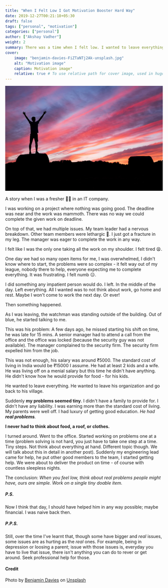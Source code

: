 ```yaml
---
title: "When I Felt Low I Got Motivation Booster Hard Way"
date: 2019-12-27T00:21:18+05:30
draft: false
tags: ["personal", "motivation"]
categories: ["personal"]
author: ["Akshay Vadher"]
weight: 2
summary: There was a time when I felt low. I wanted to leave everything and rest. Something happened and I got motivation to work. A sad motivation.
cover:
    image: "benjamin-davies-FiZTaNTj2Ak-unsplash.jpg"
    alt: "Motivation image"
    caption: Motivation image"
    relative: true # To use relative path for cover image, used in hugo Page-bundles
---
```


![motivational image](benjamin-davies-FiZTaNTj2Ak-unsplash.jpg)

A story when I was a fresher 👶🏻 in an IT company.

I was working on a project where nothing was going good. The deadline was near and the work was mammoth. There was no way we could complete the given work on deadline. 

On top of that, we had multiple issues. My team leader had a nervous breakdown. Other team members were lethargic 🥴. I just got a fracture in my leg. The manager was eager to complete the work in any way. 

I felt like I was the only one taking all the work on my shoulder. I felt tired 😫.

One day we had so many open items for me, I was overwhelmed, I didn't know where to start, the problems were so complex - it felt way out of my league, nobody there to help, everyone expecting me to complete everything. It was frustrating. I felt numb 😑.

I did something any impatient person would do. I left. In the middle of the day. Left everything. All I wanted was to not think about work, go home and rest. Maybe I won't come to work the next day. Or ever!

Then something happened.

As I was leaving, the watchman was standing outside of the building. Out of blue, he started talking to me. 

This was his problem: A few days ago, he missed starting his shift on time, he was late for 15 mins. A senior manager had to attend a call from the office and the office was locked (because the security guy was not available). The manager complained to the security firm. The security firm expelled him from the job.

This was not enough, his salary was around ₹5000. The standard cost of living in India would be ₹15000 I assume. He had at least 2 kids and a wife. He was living off on a menial salary but this time he didn't have anything. He didn't know how he would provide for food - for his kids. 

He wanted to leave everything. He wanted to leave his organization and go back to his village.

Suddenly **my problems seemed tiny**. I didn't have a family to provide for. I didn't have any liability. I was earning more than the standard cost of living. My parents were well off. I had luxury of getting good education. _He had **real problems**._

**I never had to think about food, a roof, or clothes.**

I turned around. Went to the office. Started working on problems one at a time (problem solving is not hard, you just have to take one step at a time. Tiny steps. Not think about everything at hand. Different topic though. We will talk about this in detail in another post). Suddenly my engineering lead came for help, he put other good members to the team, I started getting help. We were about to deliver the product on time - of course with countless sleepless nights. 

The conclusion: _When you feel low, think about real problems people might have, ours are simple. Work on a single tiny doable item._

##### _P.S._
Now I think that day, I should have helped him in any way possible; maybe financial. I was naive back then.

##### _P.P.S._
Still, over the time I've learnt that, though some have bigger and _real_ issues, some issues are as hurting as the _real_ ones. For example, being in depression or loosing a parent; issue with those issues is, everyday you have to live that issue, there isn't anything you can do to rever or get around. Seek professional help for those.

#### Credit
Photo by [Benjamin Davies](https://unsplash.com/@bendavisual?utm_source=unsplash&utm_medium=referral&utm_content=creditCopyText) on [Unsplash](https://unsplash.com/s/photos/motivation?utm_source=unsplash&utm_medium=referral&utm_content=creditCopyText)
  